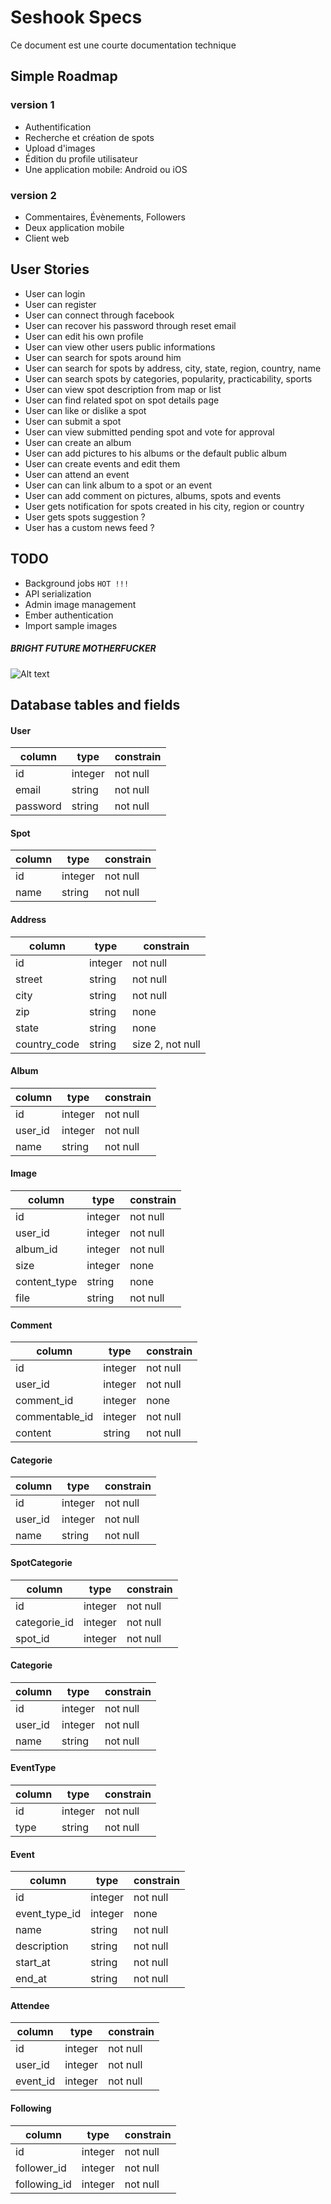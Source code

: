 Seshook Specs
===

Ce document est une courte documentation technique

## Simple Roadmap

### version 1

- Authentification
- Recherche et création de spots
- Upload d'images
- Édition du profile utilisateur
- Une application mobile: Android ou iOS

### version 2

- Commentaires, Évènements, Followers
- Deux application mobile
- Client web

## User Stories

- User can login
- User can register
- User can connect through facebook
- User can recover his password through reset email
- User can edit his own profile
- User can view other users public informations
- User can search for spots around him
- User can search for spots by address, city, state, region, country, name
- User can search spots by categories, popularity, practicability, sports
- User can view spot description from map or list
- User can find related spot on spot details page
- User can like or dislike a spot
- User can submit a spot
- User can view submitted pending spot and vote for approval
- User can create an album
- User can add pictures to his albums or the default public album
- User can create events and edit them
- User can attend an event
- User can can link album to a spot or an event
- User can add comment on pictures, albums, spots and events
- User gets notification for spots created in his city, region or country
- User gets spots suggestion ?
- User has a custom news feed ?

## TODO

- Background jobs  `HOT !!!`
- API serialization
- Admin image management
- Ember authentication
- Import sample images

##### BRIGHT FUTURE MOTHERFUCKER

![Alt text](http://www.quickmeme.com/img/ed/ed3d0cc3b30900cb51389d1d6a94597ef3c769cddccc1ad27649a26e7f8a89bb.jpg)

## Database tables and fields

#### User

| column       | type    | constrain        |
|--------------|---------|------------------|
| id           | integer | not null         |
| email        | string  | not null         |
| password     | string  | not null         |

#### Spot

| column       | type    | constrain        |
|--------------|---------|------------------|
| id           | integer | not null         |
| name         | string  | not null         |

#### Address

| column       | type    | constrain        |
|--------------|---------|------------------|
| id           | integer | not null         |
| street       | string  | not null         |
| city         | string  | not null         |
| zip          | string  | none             |
| state        | string  | none             |
| country_code | string  | size 2, not null |

#### Album

| column       | type    | constrain        |
|--------------|---------|------------------|
| id           | integer | not null         |
| user_id      | integer | not null         |
| name         | string  | not null         |

#### Image

| column       | type    | constrain        |
|--------------|---------|------------------|
| id           | integer | not null         |
| user_id      | integer | not null         |
| album_id     | integer | not null         |
| size         | integer | none             |
| content_type | string  | none             |
| file         | string  | not null         |

#### Comment

| column         | type    | constrain      |
|----------------|---------|----------------|
| id             | integer | not null       |
| user_id        | integer | not null       |
| comment_id     | integer | none           |
| commentable_id | integer | not null       |
| content        | string  | not null       |

#### Categorie

| column       | type    | constrain        |
|--------------|---------|------------------|
| id           | integer | not null         |
| user_id      | integer | not null         |
| name         | string  | not null         |


#### SpotCategorie

| column       | type    | constrain        |
|--------------|---------|------------------|
| id           | integer | not null         |
| categorie_id | integer | not null         |
| spot_id      | integer | not null         |

#### Categorie

| column       | type    | constrain        |
|--------------|---------|------------------|
| id           | integer | not null         |
| user_id      | integer | not null         |
| name         | string  | not null         |

#### EventType

| column       | type    | constrain        |
|--------------|---------|------------------|
| id           | integer | not null         |
| type         | string  | not null         |

#### Event

| column        | type    | constrain       |
|---------------|---------|-----------------|
| id            | integer | not null        |
| event_type_id | integer | none            |
| name          | string  | not null        |
| description   | string  | not null        |
| start_at      | string  | not null        |
| end_at        | string  | not null        |

#### Attendee

| column        | type    | constrain        |
|---------------|---------|------------------|
| id            | integer | not null         |
| user_id       | integer | not null         |
| event_id      | integer | not null         |

#### Following

| column        | type    | constrain        |
|---------------|---------|------------------|
| id            | integer | not null         |
| follower_id   | integer | not null         |
| following_id  | integer | not null         |
